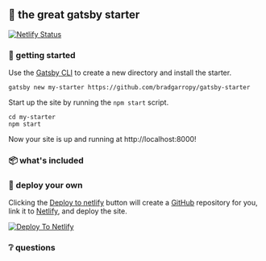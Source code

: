 ## 🥂 the great gatsby starter

<a href="https://app.netlify.com/sites/the-great-gatsby-starter/deploys">
    <img alt="Netlify Status" src="https://api.netlify.com/api/v1/badges/2562ae85-75a6-4cb8-bd88-306aeeef816e/deploy-status">
</a>

### 🔰 getting started

Use the [Gatsby CLI][gatsby-cli] to create a new directory and install the starter.

```shell
gatsby new my-starter https://github.com/bradgarropy/gatsby-starter
```

Start up the site by running the `npm start` script.

```shell
cd my-starter
npm start
```

Now your site is up and running at http://localhost:8000!

### 📦 what's included

### 🚀 deploy your own

Clicking the [Deploy to netlify][deploy] button will create a [GitHub][github] repository for you, link it to [Netlify][netlify], and deploy the site.

<a href="https://app.netlify.com/start/deploy?repository=https://github.com/bradgarropy/gatsby-starter">
    <img alt="Deploy To Netlify" src="https://www.netlify.com/img/deploy/button.svg">
</a>

### ❔ questions

[gatsby-cli]: https://www.npmjs.com/package/gatsby-cli
[deploy]: https://app.netlify.com/start/deploy?repository=https://github.com/bradgarropy/gatsby-starter
[github]: https://github.com
[netlify]: https://netlify.com
